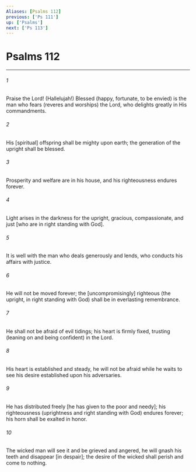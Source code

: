 ```yaml
---
Aliases: [Psalms 112]
previous: ['Ps 111']
up: ['Psalms']
next: ['Ps 113']
---
```

# Psalms 112

***














###### 1 






Praise the Lord! (Hallelujah!) Blessed (happy, fortunate, to be envied) is the man who fears (reveres and worships) the Lord, who delights greatly in His commandments. 













###### 2 






His [spiritual] offspring shall be mighty upon earth; the generation of the upright shall be blessed. 













###### 3 






Prosperity and welfare are in his house, and his righteousness endures forever. 













###### 4 






Light arises in the darkness for the upright, gracious, compassionate, and just [who are in right standing with God]. 













###### 5 






It is well with the man who deals generously and lends, who conducts his affairs with justice. 













###### 6 






He will not be moved forever; the [uncompromisingly] righteous (the upright, in right standing with God) shall be in everlasting remembrance. 













###### 7 






He shall not be afraid of evil tidings; his heart is firmly fixed, trusting (leaning on and being confident) in the Lord. 













###### 8 






His heart is established and steady, he will not be afraid while he waits to see his desire established upon his adversaries. 













###### 9 






He has distributed freely [he has given to the poor and needy]; his righteousness (uprightness and right standing with God) endures forever; his horn shall be exalted in honor. 













###### 10 






The wicked man will see it and be grieved and angered, he will gnash his teeth and disappear [in despair]; the desire of the wicked shall perish and come to nothing.

